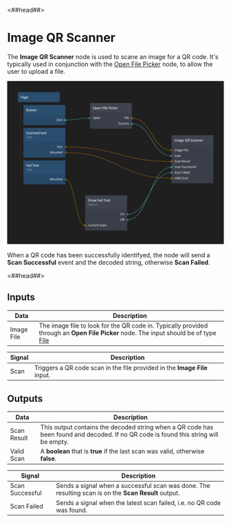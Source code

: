 <##head##>
# Image QR Scanner

The **Image QR Scanner** node is used to scane an image for a QR code. It's typically used in conjunction with the [Open File Picker](/nodes/utilities/open-file-picker/) node, to allow the user to upload a file.

<div class="ndl-image-with-background l">

![](image-qr-scanner.png)

</div>

When a QR code has been successfully identifyed, the node will send a **Scan Successful** event and the decoded string, otherwise **Scan Failed**.

<##head##>

## Inputs

| Data                                      | Description                                                                                                                |
| ----------------------------------------- | -------------------------------------------------------------------------------------------------------------------------- |
| <span class="ndl-data">Image File</span>   | The image file to look for the QR code in. Typically provided through an **Open File Picker** node. The input should be of type [File](https://developer.mozilla.org/en-US/docs/Web/API/File)   |


| Signal                                         | Description                                                                                |
| ---------------------------------------------- | ------------------------------------------------------------------------------------------ |
| <span class="ndl-signal">Scan</span> | Triggers a QR code scan in the file provided in the **Image File** input. |

## Outputs

| Data                                            | Description                                                                                      |
| ----------------------------------------------- | ------------------------------------------------------------------------------------------------ |
| <span class="ndl-data">Scan Result</span>         | This output contains the decoded string when a QR code has been found and decoded. If no QR code is found this string will be empty.            |
| <span class="ndl-data">Valid Scan</span>          | A **boolean** that is **true** if the last scan was valid, otherwise **false**.   |

| Signal                                       | Description                                                                               |
| -------------------------------------------- | ----------------------------------------------------------------------------------------- |
| <span class="ndl-signal">Scan Successful</span>        | Sends a signal when a successful scan was done. The resulting scan is on the **Scan Result** output. |
| <span class="ndl-signal">Scan Failed</span> | Sends a signal when the latest scan failed, i.e. no QR code was found. |


